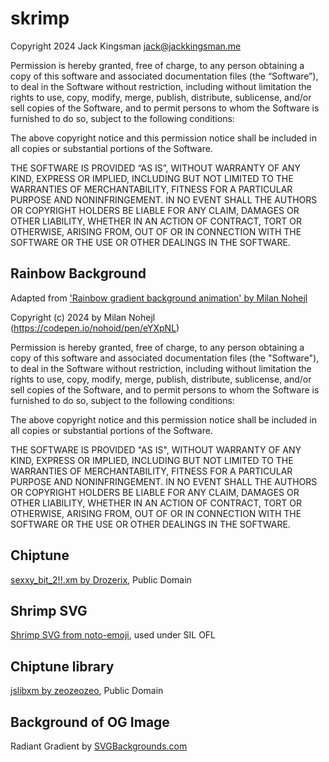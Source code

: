 # skrimp

Copyright 2024 Jack Kingsman <jack@jackkingsman.me>

Permission is hereby granted, free of charge, to any person obtaining a copy of this software and associated documentation files (the “Software”), to deal in the Software without restriction, including without limitation the rights to use, copy, modify, merge, publish, distribute, sublicense, and/or sell copies of the Software, and to permit persons to whom the Software is furnished to do so, subject to the following conditions:

The above copyright notice and this permission notice shall be included in all copies or substantial portions of the Software.

THE SOFTWARE IS PROVIDED “AS IS”, WITHOUT WARRANTY OF ANY KIND, EXPRESS OR IMPLIED, INCLUDING BUT NOT LIMITED TO THE WARRANTIES OF MERCHANTABILITY, FITNESS FOR A PARTICULAR PURPOSE AND NONINFRINGEMENT. IN NO EVENT SHALL THE AUTHORS OR COPYRIGHT HOLDERS BE LIABLE FOR ANY CLAIM, DAMAGES OR OTHER LIABILITY, WHETHER IN AN ACTION OF CONTRACT, TORT OR OTHERWISE, ARISING FROM, OUT OF OR IN CONNECTION WITH THE SOFTWARE OR THE USE OR OTHER DEALINGS IN THE SOFTWARE.


## Rainbow Background

Adapted from ['Rainbow gradient background animation' by Milan Nohejl](https://codepen.io/nohoid/pen/eYXpNL)

Copyright (c) 2024 by Milan Nohejl (https://codepen.io/nohoid/pen/eYXpNL)

Permission is hereby granted, free of charge, to any person obtaining a copy of this software and associated documentation files (the "Software"), to deal in the Software without restriction, including without limitation the rights to use, copy, modify, merge, publish, distribute, sublicense, and/or sell copies of the Software, and to permit persons to whom the Software is furnished to do so, subject to the following conditions:

The above copyright notice and this permission notice shall be included in all copies or substantial portions of the Software.

THE SOFTWARE IS PROVIDED "AS IS", WITHOUT WARRANTY OF ANY KIND, EXPRESS OR IMPLIED, INCLUDING BUT NOT LIMITED TO THE WARRANTIES OF MERCHANTABILITY, FITNESS FOR A PARTICULAR PURPOSE AND NONINFRINGEMENT. IN NO EVENT SHALL THE AUTHORS OR COPYRIGHT HOLDERS BE LIABLE FOR ANY CLAIM, DAMAGES OR OTHER LIABILITY, WHETHER IN AN ACTION OF CONTRACT, TORT OR OTHERWISE, ARISING FROM, OUT OF OR IN CONNECTION WITH THE SOFTWARE OR THE USE OR OTHER DEALINGS IN THE SOFTWARE.

## Chiptune

[sexxy_bit_2!!.xm by Drozerix](https://modarchive.org/index.php?request=view_by_moduleid&query=174247), Public Domain

## Shrimp SVG

[Shrimp SVG from noto-emoji](https://github.com/googlefonts/noto-emoji/blob/main/LICENSE), used under SIL OFL

## Chiptune library

[jslibxm by zeozeozeo](https://github.com/zeozeozeo/jslibxm), Public Domain

## Background of OG Image
Radiant Gradient by [SVGBackgrounds.com](https://www.svgbackgrounds.com/)
